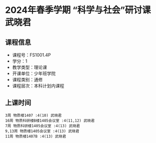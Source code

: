 # 2024年春季学期 “科学与社会”研讨课 武晓君






## 课程信息

- 课程号：FS1001.4P
- 学分：1
- 教学类型：理论课
- 开课单位：少年班学院
- 课程类别：通修
- 课程层次：本科计划内课程

## 上课时间

```
3周 物质楼1407 :4(10) 武晓君
16周 物质科研楼B楼1405会议室 :4(11,12) 武晓君
7周 物质科研楼1405会议室 :4(13) 武晓君
9,13周 物质楼1405会议室 :4(13) 武晓君
11周 物质楼1407B :4(13) 武晓君
```

